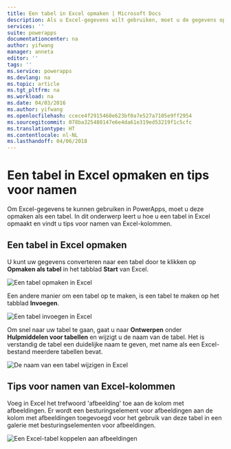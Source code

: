 ```yaml
---
title: Een tabel in Excel opmaken | Microsoft Docs
description: Als u Excel-gegevens wilt gebruiken, moet u de gegevens opmaken in een tabel. Het trefwoord 'afbeelding' in kolomnamen toevoegen
services: ''
suite: powerapps
documentationcenter: na
author: yifwang
manager: anneta
editor: ''
tags: ''
ms.service: powerapps
ms.devlang: na
ms.topic: article
ms.tgt_pltfrm: na
ms.workload: na
ms.date: 04/03/2016
ms.author: yifwang
ms.openlocfilehash: ccece4f2915460e623bf0a7e527a7105e9ff2954
ms.sourcegitcommit: 078ba325480147e6e4da61e319ed53219f1c5cfc
ms.translationtype: HT
ms.contentlocale: nl-NL
ms.lasthandoff: 04/06/2018
---
```

# <a name="format-a-table-in-excel-and-naming-tips"></a>Een tabel in Excel opmaken en tips voor namen
Om Excel-gegevens te kunnen gebruiken in PowerApps, moet u deze opmaken als een tabel. In dit onderwerp leert u hoe u een tabel in Excel opmaakt en vindt u tips voor namen van Excel-kolommen.

## <a name="how-to-format-a-table-in-excel"></a>Een tabel in Excel opmaken
U kunt uw gegevens converteren naar een tabel door te klikken op **Opmaken als tabel** in het tabblad **Start** van Excel.

![Een tabel opmaken in Excel](./media/how-to-excel-tips/format-table.png)

Een andere manier om een tabel op te maken, is een tabel te maken op het tabblad **Invoegen**.

![Een tabel invoegen in Excel](./media/how-to-excel-tips/insert-table.png)

Om snel naar uw tabel te gaan, gaat u naar **Ontwerpen** onder **Hulpmiddelen voor tabellen** en wijzigt u de naam van de tabel. Het is verstandig de tabel een duidelijke naam te geven, met name als een Excel-bestand meerdere tabellen bevat.

![De naam van een tabel wijzigen in Excel](./media/how-to-excel-tips/rename-table.png)

## <a name="naming-tips-in-excel"></a>Tips voor namen van Excel-kolommen
Voeg in Excel het trefwoord 'afbeelding' toe aan de kolom met afbeeldingen. Er wordt een besturingselement voor afbeeldingen aan de kolom met afbeeldingen toegevoegd voor het gebruik van deze tabel in een galerie met besturingselementen voor afbeeldingen.

![Een Excel-tabel koppelen aan afbeeldingen](./media/how-to-excel-tips/connect-gallery.png)
